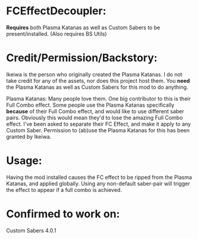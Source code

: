 # FCEffectDecoupler:
**Requires** both Plasma Katanas as well as Custom Sabers to be present/installed.
(Also requires BS Utils)

# Credit/Permission/Backstory:
Ikeiwa is the person who originally created the Plasma Katanas.
I do not take credit for any of the assets, nor does this project host them.
You **need** the Plasma Katanas as well as Custom Sabers for this mod to do anything.

Plasma Katanas:
Many people love them.
One big contributor to this is their Full Combo effect.
Some people use the Plasma Katanas specifically **because** of their Full Combo effect, and would like to use different saber pairs.
Obviously this would mean they'd to lose the amazing Full Combo effect.
I've been asked to separate their FC Effect, and make it apply to any Custom Saber.
Permission to (ab)use the Plasma Katanas for this has been granted by Ikeiwa.

# Usage:
Having the mod installed causes the FC effect to be ripped from the Plasma Katanas, and applied globally.
Using any non-default saber-pair will trigger the effect to appear if a full combo is achieved.

# Confirmed to work on:
Custom Sabers 4.0.1